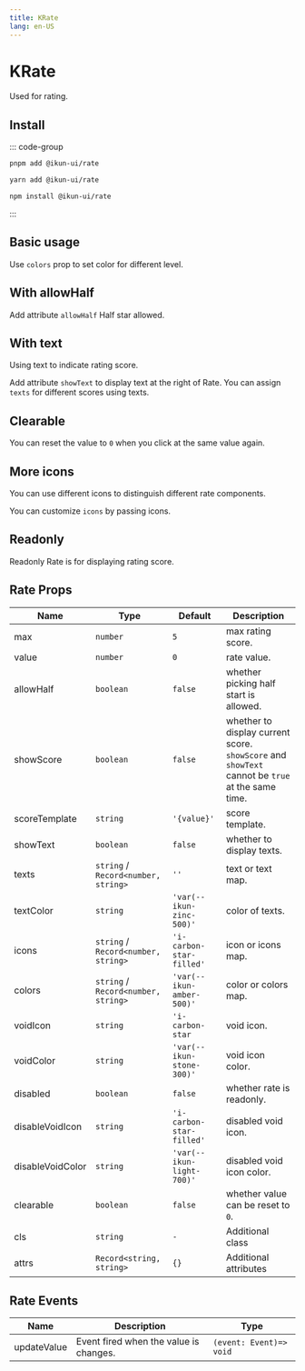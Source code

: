 ```yaml
---
title: KRate
lang: en-US
---
```


# KRate

Used for rating.

## Install

::: code-group

```bash [pnpm]
pnpm add @ikun-ui/rate
```

```bash [yarn]
yarn add @ikun-ui/rate
```

```bash [npm]
npm install @ikun-ui/rate
```

:::

## Basic usage

Use `colors` prop to set color for different level.

<demo src="../../../../example/rate/basic.svelte"  github='Rate'></demo>

## With allowHalf

Add attribute `allowHalf` Half star allowed.

<demo src="../../../../example/rate/allow-half.svelte"  github='Rate'></demo>

## With text

Using text to indicate rating score.

Add attribute `showText` to display text at the right of Rate. You can assign `texts` for different scores using texts.

<demo src="../../../../example/rate/with-text.svelte" github='Rate'></demo>

## Clearable

You can reset the value to `0` when you click at the same value again.

<demo src="../../../../example/rate/clearable.svelte" github='Rate'></demo>

## More icons

You can use different icons to distinguish different rate components.

You can customize `icons` by passing icons.

<demo src="../../../../example/rate/more-icon.svelte" github='Rate'></demo>

## Readonly

Readonly Rate is for displaying rating score.

<demo src="../../../../example/rate/readonly.svelte" github='Rate'></demo>

## Rate Props

| Name             | Type                                | Default                   | Description                                                                                     |
| ---------------- | ----------------------------------- | ------------------------- | ----------------------------------------------------------------------------------------------- |
| max              | `number`                            | `5`                       | max rating score.                                                                               |
| value            | `number`                            | `0`                       | rate value.                                                                                     |
| allowHalf        | `boolean`                           | `false`                   | whether picking half start is allowed.                                                          |
| showScore        | `boolean`                           | `false`                   | whether to display current score. `showScore` and `showText` cannot be `true` at the same time. |
| scoreTemplate    | `string`                            | `'{value}'`               | score template.                                                                                 |
| showText         | `boolean`                           | `false`                   | whether to display texts.                                                                       |
| texts            | `string` / `Record<number, string>` | `''`                      | text or text map.                                                                               |
| textColor        | `string`                            | `'var(--ikun-zinc-500)'`  | color of texts.                                                                                 |
| icons            | `string` / `Record<number, string>` | `'i-carbon-star-filled'`  | icon or icons map.                                                                              |
| colors           | `string` / `Record<number, string>` | `'var(--ikun-amber-500)'` | color or colors map.                                                                            |
| voidIcon         | `string`                            | `'i-carbon-star`          | void icon.                                                                                      |
| voidColor        | `string`                            | `'var(--ikun-stone-300)'` | void icon color.                                                                                |
| disabled         | `boolean`                           | `false`                   | whether rate is readonly.                                                                       |
| disableVoidIcon  | `string`                            | `'i-carbon-star-filled'`  | disabled void icon.                                                                             |
| disableVoidColor | `string`                            | `'var(--ikun-light-700)'` | disabled void icon color.                                                                       |
| clearable        | `boolean`                           | `false`                   | whether value can be reset to `0`.                                                              |
| cls              | `string`                            | `-`                       | Additional class                                                                                |
| attrs            | `Record<string, string>`            | `{}`                      | Additional attributes                                                                           |

## Rate Events

| Name        | Description                            | Type                    |
| ----------- | -------------------------------------- | ----------------------- |
| updateValue | Event fired when the value is changes. | `(event: Event)=> void` |

